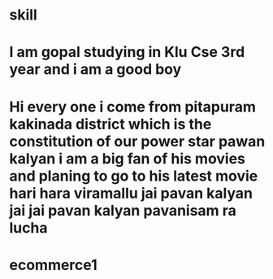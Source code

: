 # skill
# I am gopal studying in Klu Cse 3rd year and i am a good boy
# Hi every one i come from pitapuram kakinada district which is the constitution of our power star pawan kalyan i am a big fan of his movies and planing to go to his latest movie hari hara viramallu jai pavan kalyan jai jai pavan kalyan pavanisam ra lucha
# ecommerce1
